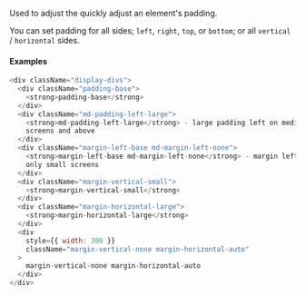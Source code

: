 Used to adjust the quickly adjust an element's padding.

You can set padding for all sides; `left`, `right`, `top`, or `bottom`; or all `vertical` / `horizontal` sides.

#### Examples

```js
<div className="display-divs">
  <div className="padding-base">
    <strong>padding-base</strong>
  </div>
  <div className="md-padding-left-large">
    <strong>md-padding-left-large</strong> - large padding left on medium
    screens and above
  </div>
  <div className="margin-left-base md-margin-left-none">
    <strong>margin-left-base md-margin-left-none</strong> - margin left only
    only small screens
  </div>
  <div className="margin-vertical-small">
    <strong>margin-vertical-small</strong>
  </div>
  <div className="margin-horizontal-large">
    <strong>margin-horizontal-large</strong>
  </div>
  <div
    style={{ width: 300 }}
    className="margin-vertical-none margin-horizontal-auto"
  >
    margin-vertical-none margin-horizontal-auto
  </div>
</div>
```
